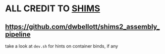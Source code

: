 # ALL CREDIT TO [SHIMS](https://github.com/dwbellott/shims2_assembly_pipeline)
## https://github.com/dwbellott/shims2_assembly_pipeline

take a look at `dev.sh` for hints on container binds, if any

<!-- ## Singularity Example
```
export XDG_CACHE_HOME="/ws" # snakemake temp dir
singularity run -B ./:/ws,<path/to/checkm_database>:/checkm_db <image>.sif snakemake --version
``` -->